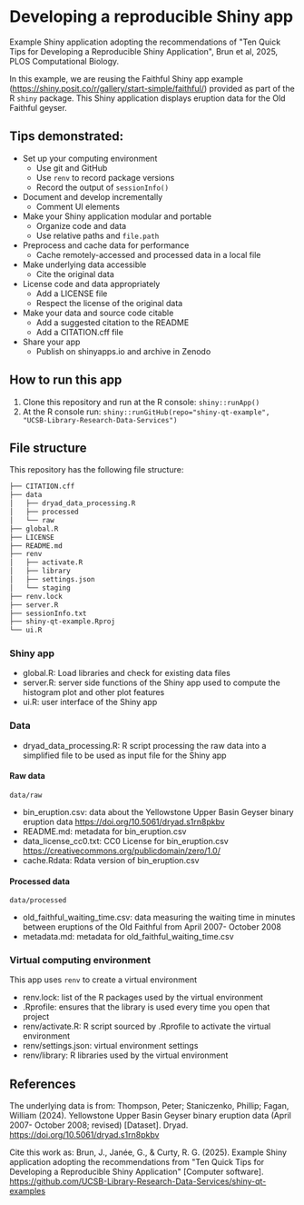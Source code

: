 # Developing a reproducible Shiny app

Example Shiny application adopting the recommendations of "Ten Quick Tips for Developing a Reproducible Shiny Application", Brun et al, 2025, PLOS Computational Biology.

In this example, we are reusing the Faithful Shiny app example (<https://shiny.posit.co/r/gallery/start-simple/faithful/>) provided as part of the R `shiny` package. This Shiny application displays eruption data for the Old Faithful geyser.

## Tips demonstrated:

-   Set up your computing environment
    -   Use git and GitHub
    -   Use `renv` to record package versions
    -   Record the output of `sessionInfo()`
-   Document and develop incrementally
    -   Comment UI elements
-   Make your Shiny application modular and portable
    -   Organize code and data
    -   Use relative paths and `file.path`
-   Preprocess and cache data for performance
    -   Cache remotely-accessed and processed data in a local file
-   Make underlying data accessible
    -   Cite the original data
-   License code and data appropriately
    -   Add a LICENSE file
    -   Respect the license of the original data
-   Make your data and source code citable
    -   Add a suggested citation to the README
    -   Add a CITATION.cff file
-   Share your app
    -   Publish on shinyapps.io and archive in Zenodo
    
## How to run this app

1. Clone this repository and run at the R console: `shiny::runApp()`
2. At the R console run: `shiny::runGitHub(repo="shiny-qt-example", "UCSB-Library-Research-Data-Services")`

## File structure

This repository has the following file structure:

```bash
├── CITATION.cff
├── data
│   ├── dryad_data_processing.R
│   ├── processed
│   └── raw
├── global.R
├── LICENSE
├── README.md
├── renv
│   ├── activate.R
│   ├── library
│   ├── settings.json
│   └── staging
├── renv.lock
├── server.R
├── sessionInfo.txt
├── shiny-qt-example.Rproj
└── ui.R
```

### Shiny app

- global.R: Load libraries and check for existing data files
- server.R: server side functions of the Shiny app used to compute the histogram plot and other plot features
- ui.R: user interface of the Shiny app

### Data

- dryad_data_processing.R: R script processing the raw data into a simplified file to be used as input file for the Shiny app

#### Raw data

`data/raw`

- bin_eruption.csv: data about the Yellowstone Upper Basin Geyser binary eruption data <https://doi.org/10.5061/dryad.s1rn8pkbv>
- README.md: metadata for bin_eruption.csv
- data_license_cc0.txt: CC0 License for bin_eruption.csv  <https://creativecommons.org/publicdomain/zero/1.0/>
- cache.Rdata: Rdata version of bin_eruption.csv

#### Processed data

`data/processed`

- old_faithful_waiting_time.csv: data measuring the waiting time in minutes between eruptions of the Old Faithful from April 2007- October 2008
- metadata.md: metadata for old_faithful_waiting_time.csv

### Virtual computing environment

This app uses `renv` to create a virtual environment

- renv.lock: list of the R packages used by the virtual environment
- .Rprofile: ensures that the library is used every time you open that project
- renv/activate.R: R script sourced by .Rprofile to activate the virtual environment
- renv/settings.json: virtual environment settings
- renv/library: R libraries used by the virtual environment



## References

The underlying data is from: Thompson, Peter; Staniczenko, Phillip; Fagan, William (2024). Yellowstone Upper Basin Geyser binary eruption data (April 2007- October 2008; revised) [Dataset]. Dryad. <https://doi.org/10.5061/dryad.s1rn8pkbv>

Cite this work as: Brun, J., Janée, G., & Curty, R. G. (2025). Example Shiny application adopting the recommendations from "Ten Quick Tips for Developing a Reproducible Shiny Application" [Computer software]. <https://github.com/UCSB-Library-Research-Data-Services/shiny-qt-examples>
